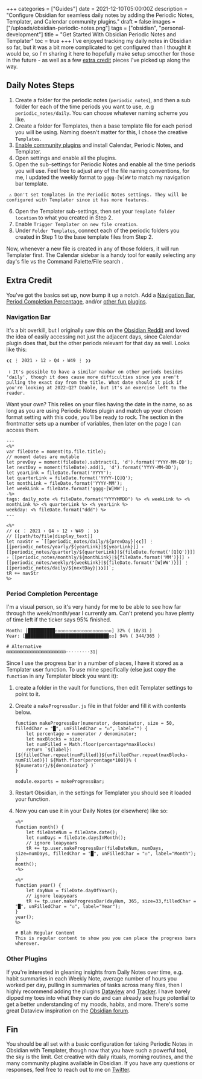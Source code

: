 +++
categories = ["Guides"]
date = 2021-12-10T05:00:00Z
description = "Configure Obsidian for seamless daily notes by adding the Periodic Notes, Templater, and Calendar community plugins."
draft = false
images = ["/uploads/obsidian-periodic-notes.png"]
tags = ["obsidian", "personal-development"]
title = "Get Started With Obsidian Periodic Notes and Templater"
toc = true
+++
I've enjoyed tracking my daily notes in Obsidian so far, but it was a bit more complicated to get configured than I thought it would be, so I'm sharing it here to hopefully make setup smoother for those in the future - as well as a few [extra credit](#extra-credit) pieces I've picked up along the way.

## Daily Notes Steps

1. Create a folder for the periodic notes (`periodic_notes`), and then a sub folder for each of the time periods you want to use, .e.g `periodic_notes/daily`. You can choose whatever naming scheme you like.
2. Create a folder for Templates, then a base template file for each period you will be using. Naming doesn't matter for this, I chose the creative `Templates`.
3. [Enable community plugins](https://help.obsidian.md/Advanced+topics/Community+plugins) and install Calendar, Periodic Notes, and Templater.
4. Open settings and enable all the plugins.
5. Open the sub-settings for Periodic Notes and enable all the time periods you will use. Feel free to adjust any of the file naming conventions, for me, I updated the weekly format to `gggg-[W]WW` to match my navigation bar template.

```
 ⚠️ Don't set templates in the Periodic Notes settings. They will be configured with Templater since it has more features.
```

6. Open the Templater sub-settings, then set your `Template folder location` to what you created in Step 2.
7. Enable `Trigger Templater on new file creation`.
8. Under `Folder Templates`, connect each of the periodic folders you created in Step 1 to the base template files from Step 2.

Now, whenever a new file is created in any of those folders, it will run Templater first. The Calendar sidebar is a handy tool for easily selecting any day's file vs the Command Palette/File search .

## Extra Credit

You've got the basics set up, now bump it up a notch. Add a [Navigation Bar](#navigation-bar), [Period Completion Percentage](#period-completion-percentage), and/or [other fun plugins](#other-plugins).

### Navigation Bar

It's a bit overkill, but I originally saw this on the [Obsidian Reddit](https://www.reddit.com/r/ObsidianMD/comments/my4ns4/planning_for_the_week_ahead_in_obsidian/) and loved the idea of easily accessing not just the adjacent days, since Calendar plugin does that, but the other periods relevant for that day as well. Looks like this:

`❮❮ ⋮ 2021 › 12 › Q4 › W49 ⋮ ❯❯`

```
 ℹ️ It's possible to have a similar navbar on other periods besides 'daily', though it does cause more difficulties since you aren't pulling the exact day from the title. What date should it pick if you're looking at 2022-Q2? Doable, but it's an exercise left to the reader.
```

Want your own? This relies on your files having the date in the name, so as long as you are using Periodic Notes plugin and match up your chosen format setting with this code, you'll be ready to rock. The section in the frontmatter sets up a number of variables, then later on the page I can access them.

    ---
    <%*
    var fileDate = moment(tp.file.title);
    // moment dates are mutable
    let prevDay = moment(fileDate).subtract(1, 'd').format('YYYY-MM-DD');
    let nextDay = moment(fileDate).add(1, 'd').format('YYYY-MM-DD');
    let yearLink = fileDate.format('YYYY');
    let quarterLink = fileDate.format('YYYY-[Q]Q');
    let monthLink = fileDate.format('YYYY-MM');
    let weekLink = fileDate.format('gggg-[W]WW');
    -%>
    tags: daily_note <% fileDate.format("YYYYMMDD") %> <% weekLink %> <% monthLink %> <% quarterLink %> <% yearLink %>
    weekday: <% fileDate.format("ddd") %>
    ---
    
    <%*
    // ❮❮ ⋮ 2021 › Q4 › 12 › W49 ⋮ ❯❯
    // [[path/to/file|display_text]]
    let navStr = `[[periodic_notes/daily/${prevDay}|❮❮]] ⋮ [[periodic_notes/yearly/${yearLink}|${yearLink}]] › [[periodic_notes/quarterly/${quarterLink}|${fileDate.format('[Q]Q')}]] › [[periodic_notes/monthly/${monthLink}|${fileDate.format('MM')}]] › [[periodic_notes/weekly/${weekLink}|${fileDate.format('[W]WW')}]] ⋮ [[periodic_notes/daily/${nextDay}|❯❯]]`;
    tR += navStr
    %>
    

### Period Completion Percentage

I'm a visual person, so it's very handy for me to be able to see how far through the week/month/year I currently am. Can't pretend you have plenty of time left if the ticker says 95% finished.

    Month: [██████████◽◽◽◽◽◽◽◽◽◽◽◽◽◽◽◽◽◽◽◽◽] 32% ( 10/31 )
    Year: [███████████████████████████████◽◽] 94% ( 344/365 )
    
    # Alternative
    ⊡⊡⊡⊡⊡⊡⊡⊡⊡⊡⊡⊡⊡⊡⊡⊡⊡⊡⊡⊡⊡⊡·········31|
    

Since I use the progress bar in a number of places, I have it stored as a Templater user function. To use mine specifically (else just copy the `function` in any Templater block you want it):

1. create a folder in the vault for functions, then edit Templater settings to point to it.
2. Create a `makeProgressBar.js` file in that folder and fill it with contents below.

       function makeProgressBar(numerator, denominator, size = 50, filledChar = "█", unFilledChar = "◽", label="") {
           let percentage = numerator / denominator;
           let maxBlocks = size;
           let numFilled = Math.floor(percentage*maxBlocks)
           return `${label}: [${filledChar.repeat(numFilled)}${unFilledChar.repeat(maxBlocks-numFilled)}] ${Math.floor(percentage*100)}% ( ${numerator}/${denominator} )`
       }
       
       module.exports = makeProgressBar;
       
3. Restart Obsidian, in the settings for Templater you should see it loaded your function.
4. Now you can use it in your Daily Notes (or elsewhere) like so:

       <%* 
       function month() {
           let fileDateNum = fileDate.date();
           let numDays = fileDate.daysInMonth();
           // ignore leapyears
           tR += tp.user.makeProgressBar(fileDateNum, numDays, size=numDays, filledChar = "█", unFilledChar = "◽", label="Month");
       }
       month();
       -%>
       
       <%* 
       function year() {
           let dayNum = fileDate.dayOfYear();
           // ignore leapyears
           tR += tp.user.makeProgressBar(dayNum, 365, size=33,filledChar = "█", unFilledChar = "◽", label="Year");
       }
       year();
       %>
       
       # Blah Regular Content
       This is regular content to show you you can place the progress bars wherever.
       

### Other Plugins

If you're interested in gleaning insights from Daily Notes over time, e.g. habit summaries in each Weekly Note, average number of hours you worked per day, pulling in summaries of tasks across many files, then I highly recommend adding the plugins [Dataview](https://blacksmithgu.github.io/obsidian-dataview) and [Tracker](https://github.com/pyrochlore/obsidian-tracker). I have barely dipped my toes into what they can do and can already see huge potential to get a better understanding of my moods, habits, and more. There's some great Dataview inspiration on the [Obsidian forum](https://forum.obsidian.md/t/dataview-plugin-snippet-showcase/13673/190).

## Fin

You should be all set with a basic configuration for taking Periodic Notes in Obsidian with Templater, though now that you have such a powerful tool, the sky is the limit. Get creative with daily rituals, morning routines, and the many community plugins available in Obsidian. If you have any questions or responses, feel free to reach out to me on [Twitter](https://twitter.com/maybekq).